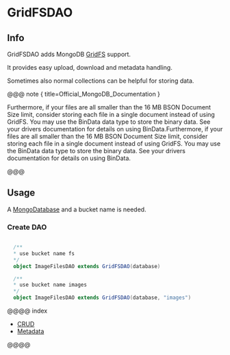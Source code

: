 # GridFSDAO

## Info

GridFSDAO adds MongoDB [GridFS](https://docs.mongodb.com/manual/core/gridfs/) support.

It provides easy upload, download and metadata handling.

Sometimes also normal collections can be helpful for storing data.

@@@ note { title=Official_MongoDB_Documentation }

Furthermore, if your files are all smaller than the 16 MB BSON Document Size limit, consider storing each file in a single document instead of using GridFS. You may use the BinData data type to store the binary data. See your drivers documentation for details on using BinData.Furthermore, if your files are all smaller than the 16 MB BSON Document Size limit, consider storing each file in a single document instead of using GridFS. You may use the BinData data type to store the binary data. See your drivers documentation for details on using BinData.

@@@

## Usage

A [MongoDatabase](http://mongodb.github.io/mongo-scala-driver/2.3/scaladoc/org/mongodb/scala/MongoDatabase.html) and a bucket name is needed.

### Create DAO

```scala

  /**
  * use bucket name fs
  */
  object ImageFilesDAO extends GridFSDAO(database)

  /**
  * use bucket name images
  */
  object ImageFilesDAO extends GridFSDAO(database, "images")

```

@@@@ index

 - [CRUD](crud.md)
 - [Metadata](metadata.md)

@@@@
